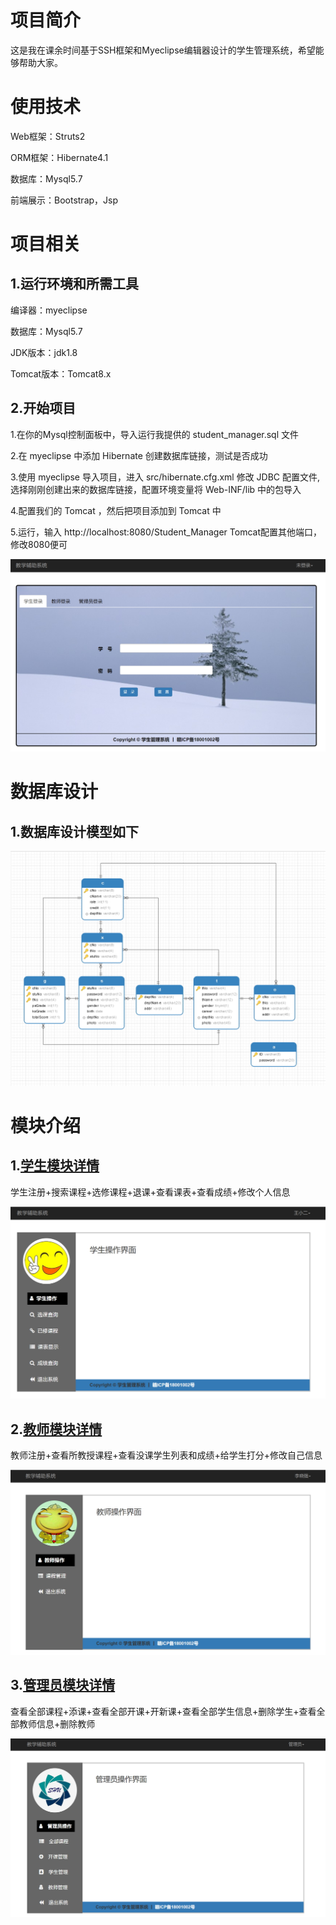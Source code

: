 # 项目简介

这是我在课余时间基于SSH框架和Myeclipse编辑器设计的学生管理系统，希望能够帮助大家。

# 使用技术

Web框架：Struts2

ORM框架：Hibernate4.1

数据库：Mysql5.7

前端展示：Bootstrap，Jsp

# 项目相关

## 1.运行环境和所需工具

编译器：myeclipse

数据库：Mysql5.7

JDK版本：jdk1.8

Tomcat版本：Tomcat8.x

## 2.开始项目

1.在你的Mysql控制面板中，导入运行我提供的 student_manager.sql 文件

2.在 myeclipse 中添加 Hibernate 创建数据库链接，测试是否成功

3.使用 myeclipse 导入项目，进入 src/hibernate.cfg.xml 修改 JDBC 配置文件,选择刚刚创建出来的数据库链接，配置环境变量将 Web-INF/lib 中的包导入

4.配置我们的 Tomcat ，然后把项目添加到 Tomcat 中

5.运行，输入 http://localhost:8080/Student_Manager Tomcat配置其他端口，修改8080便可

 ![](https://github.com/1123GY/Student_Manager/blob/master/Image/%E9%A6%96%E9%A1%B5.jpg)
 
 # 数据库设计

 ## 1.数据库设计模型如下

 ![](https://github.com/1123GY/Student_Manager/blob/master/Student_Manager/sql/%E6%95%B0%E6%8D%AE%E5%BA%93%E8%AE%BE%E8%AE%A1%E6%A8%A1%E5%9E%8B.jpg)

 # 模块介绍
 
 ## 1.[学生模块详情](https://github.com/1123GY/Student_Manager/blob/master/Student.md)
 
学生注册+搜索课程+选修课程+退课+查看课表+查看成绩+修改个人信息

![](https://github.com/1123GY/Student_Manager/blob/master/Image/%E5%AD%A6%E7%94%9F%E9%A6%96%E9%A1%B5.jpg)

 ## 2.[教师模块详情](https://github.com/1123GY/Student_Manager/blob/master/Teacher.md)
 
教师注册+查看所教授课程+查看没课学生列表和成绩+给学生打分+修改自己信息

![](https://github.com/1123GY/Student_Manager/blob/master/Image/%E6%95%99%E5%B8%88%E7%95%8C%E9%9D%A2.jpg)

 ## 3.[管理员模块详情](https://github.com/1123GY/Student_Manager/blob/master/Manager.md)
 
查看全部课程+添课+查看全部开课+开新课+查看全部学生信息+删除学生+查看全部教师信息+删除教师

![](https://github.com/1123GY/Student_Manager/blob/master/Image/%E7%AE%A1%E7%90%86%E5%91%98%E9%A1%B5%E9%9D%A2.jpg)
